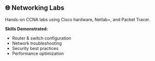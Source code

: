 ## 🌐 Networking Labs

Hands-on CCNA labs using Cisco hardware, Netlab+, and Packet Tracer.

**Skills Demonstrated:**
- Router & switch configuration  
- Network troubleshooting  
- Security best practices  
- Performance optimization 
